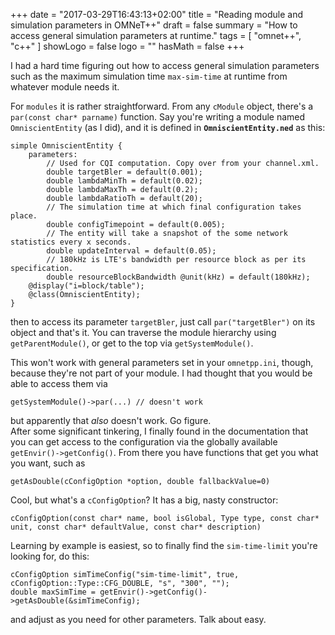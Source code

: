 +++
date = "2017-03-29T16:43:13+02:00"
title = "Reading module and simulation parameters in OMNeT++"
draft = false
summary = "How to access general simulation parameters at runtime."
tags = [
  "omnet++", "c++"
]
showLogo = false
logo = ""
hasMath = false
+++

I had a hard time figuring out how to access general simulation parameters such as the maximum simulation time `max-sim-time` at runtime from whatever module needs it.

For `modules` it is rather straightforward. From any `cModule` object, there's a `par(const char* parname)` function. Say you're writing a module named `OmniscientEntity` (as I did), and it is defined in **`OmniscientEntity.ned`** as this:

```
simple OmniscientEntity {            	    
    parameters:
        // Used for CQI computation. Copy over from your channel.xml.
        double targetBler = default(0.001);
        double lambdaMinTh = default(0.02);
        double lambdaMaxTh = default(0.2);
        double lambdaRatioTh = default(20);
        // The simulation time at which final configuration takes place.
        double configTimepoint = default(0.005);
        // The entity will take a snapshot of the some network statistics every x seconds.
        double updateInterval = default(0.05);
        // 180kHz is LTE's bandwidth per resource block as per its specification.
        double resourceBlockBandwidth @unit(kHz) = default(180kHz);
    @display("i=block/table");
    @class(OmniscientEntity);    
}
```

then to access its parameter `targetBler`, just call `par("targetBler")` on its object and that's it. You can traverse the module hierarchy using `getParentModule()`, or get to the top via `getSystemModule()`.

This won't work with general parameters set in your `omnetpp.ini`, though, because they're not part of your module. I had thought that you would be able to access them via
```
getSystemModule()->par(...) // doesn't work
```
but apparently that *also* doesn't work. Go figure.   
After some significant tinkering, I finally found in the documentation that you can get access to the configuration via the globally available `getEnvir()->getConfig()`. From there you have functions that get you what you want, such as
```
getAsDouble(cConfigOption *option, double fallbackValue=0)
```   
Cool, but what's a `cConfigOption`? It has a big, nasty constructor:
```
cConfigOption(const char* name, bool isGlobal, Type type, const char* unit, const char* defaultValue, const char* description)
```

Learning by example is easiest, so to finally find the `sim-time-limit` you're looking for, do this:
```
cConfigOption simTimeConfig("sim-time-limit", true, cConfigOption::Type::CFG_DOUBLE, "s", "300", "");
double maxSimTime = getEnvir()->getConfig()->getAsDouble(&simTimeConfig);
```

and adjust as you need for other parameters. Talk about easy.
